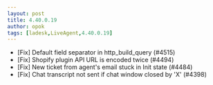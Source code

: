 ```yaml
---
layout: post
title: 4.40.0.19
author: opok
tags: [ladesk,LiveAgent,4.40.0.19]
---
```


- [Fix] Default field separator in http_build_query (#4515)
- [Fix] Shopify plugin API URL is encoded twice (#4494)
- [Fix] New ticket from agent's email stuck in Init state (#4484)
- [Fix] Chat transcript not sent if chat window closed by 'X' (#4398)
